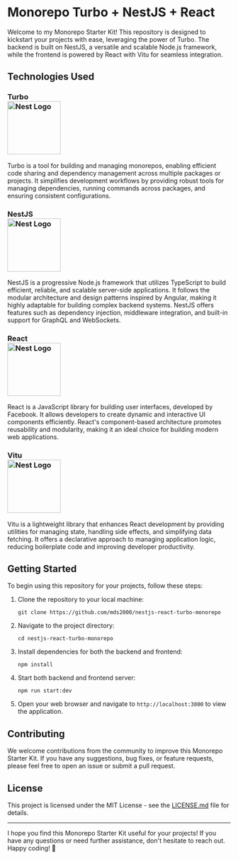 # Monorepo Turbo + NestJS + React

Welcome to my Monorepo Starter Kit! This repository is designed to kickstart your projects with ease, leveraging the power of Turbo. The backend is built on NestJS, a versatile and scalable Node.js framework, while the frontend is powered by React with Vitu for seamless integration.

## Technologies Used

### Turbo <br><a href="https://turbo.build/" target="blank"><img src="https://user-images.githubusercontent.com/4060187/196936104-5797972c-ab10-4834-bd61-0d1e5f442c9c.png" width="120" alt="Nest Logo" /></a>

Turbo is a tool for building and managing monorepos, enabling efficient code sharing and dependency management across multiple packages or projects. It simplifies development workflows by providing robust tools for managing dependencies, running commands across packages, and ensuring consistent configurations.

### NestJS <br><a href="https://nestjs.com/" target="blank"><img src="https://nestjs.com/img/logo-small.svg" width="120" alt="Nest Logo" /></a>

NestJS is a progressive Node.js framework that utilizes TypeScript to build efficient, reliable, and scalable server-side applications. It follows the modular architecture and design patterns inspired by Angular, making it highly adaptable for building complex backend systems. NestJS offers features such as dependency injection, middleware integration, and built-in support for GraphQL and WebSockets.

### React <br><a href="https://nestjs.com/" target="blank"><img src="https://upload.wikimedia.org/wikipedia/commons/thumb/a/a7/React-icon.svg/2300px-React-icon.svg.png" width="120" alt="Nest Logo" /></a>

React is a JavaScript library for building user interfaces, developed by Facebook. It allows developers to create dynamic and interactive UI components efficiently. React's component-based architecture promotes reusability and modularity, making it an ideal choice for building modern web applications.

### Vitu <br><a href="https://vitejs.dev/" target="blank"><img src="https://vitejs.dev/logo.svg" width="120" alt="Nest Logo" /></a>

Vitu is a lightweight library that enhances React development by providing utilities for managing state, handling side effects, and simplifying data fetching. It offers a declarative approach to managing application logic, reducing boilerplate code and improving developer productivity.

## Getting Started

To begin using this repository for your projects, follow these steps:

1. Clone the repository to your local machine:

   ```
   git clone https://github.com/mds2000/nestjs-react-turbo-monorepo
   ```

2. Navigate to the project directory:

   ```
   cd nestjs-react-turbo-monorepo
   ```

3. Install dependencies for both the backend and frontend:

   ```
   npm install
   ```

4. Start both backend and frontend server:

   ```
   npm run start:dev
   ```

5. Open your web browser and navigate to `http://localhost:3000` to view the application.

## Contributing

We welcome contributions from the community to improve this Monorepo Starter Kit. If you have any suggestions, bug fixes, or feature requests, please feel free to open an issue or submit a pull request.

## License

This project is licensed under the MIT License - see the [LICENSE.md](LICENSE.md) file for details.

---

I hope you find this Monorepo Starter Kit useful for your projects! If you have any questions or need further assistance, don't hesitate to reach out. Happy coding! 🚀
